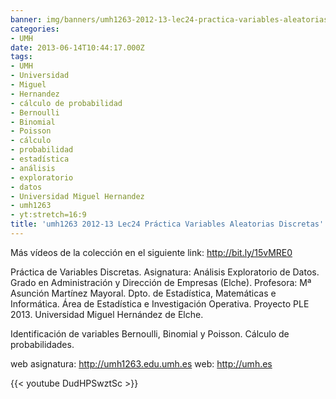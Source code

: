 ```yaml
---
banner: img/banners/umh1263-2012-13-lec24-practica-variables-aleatorias-discretas.jpg
categories:
- UMH
date: 2013-06-14T10:44:17.000Z
tags:
- UMH
- Universidad
- Miguel
- Hernandez
- cálculo de probabilidad
- Bernoulli
- Binomial
- Poisson
- cálculo
- probabilidad
- estadística
- análisis
- exploratorio
- datos
- Universidad Miguel Hernandez
- umh1263
- yt:stretch=16:9
title: 'umh1263 2012-13 Lec24 Práctica Variables Aleatorias Discretas'
---
```


Más vídeos de la colección en el siguiente link: http://bit.ly/15vMRE0

Práctica de Variables Discretas.
Asignatura: Análisis Exploratorio de Datos.
Grado en Administración y Dirección de Empresas (Elche).
Profesora: Mª Asunción Martínez Mayoral.
Dpto. de Estadística, Matemáticas e Informática.
Área de Estadística e Investigación Operativa.
Proyecto PLE 2013. Universidad Miguel Hernández de Elche.

Identificación de variables Bernoulli, Binomial y Poisson. Cálculo de probabilidades.

web asignatura: http://umh1263.edu.umh.es
web: http://umh.es

{{< youtube DudHPSwztSc >}}
